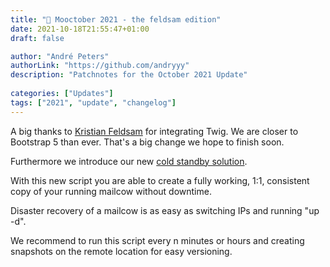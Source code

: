 ```yaml
---
title: "🐄 Mooctober 2021 - the feldsam edition"
date: 2021-10-18T21:55:47+01:00
draft: false

author: "André Peters"
authorLink: "https://github.com/andryyy"
description: "Patchnotes for the October 2021 Update"
  
categories: ["Updates"]
tags: ["2021", "update", "changelog"]
---
```


A big thanks to [Kristian Feldsam](https://feldhost.net "Kristian Feldsam") for integrating Twig. We are closer to Bootstrap 5 than ever. That's a big change we hope to finish soon.

Furthermore we introduce our new [cold standby solution](https://mailcow.github.io/mailcow-dockerized-docs/b_n_r-coldstandby/ "cold standby solution").

With this new script you are able to create a fully working, 1:1, consistent copy of your running mailcow without downtime.

Disaster recovery of a mailcow is as easy as switching IPs and running "up -d".

We recommend to run this script every n minutes or hours and creating snapshots on the remote location for easy versioning.
